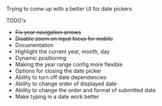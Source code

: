 Trying to come up with a better UI for date pickers

TODO's

* ~~Fix year navigation arrows~~
* ~~Disable zoom on input focus for mobile~~
* Documentation
* Highlight the current year, month, day
* Dynamic positioning
* Making the year range config more flexible
* Options for closing the date picker
* Ability to turn off date dependencies
* Ability to change order of displayed date
* Ability to change the order and format of submitted date
* Make typing in a date work better
